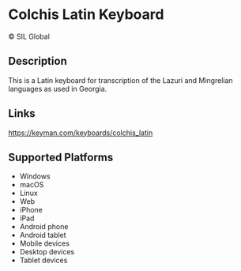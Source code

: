 Colchis Latin Keyboard
==============

© SIL Global

Description
-----------
This is a Latin keyboard for transcription of the Lazuri and Mingrelian languages as used in Georgia.

Links
-----
https://keyman.com/keyboards/colchis_latin
 
Supported Platforms
-------------------
 * Windows
 * macOS
 * Linux
 * Web
 * iPhone
 * iPad
 * Android phone
 * Android tablet
 * Mobile devices
 * Desktop devices
 * Tablet devices
